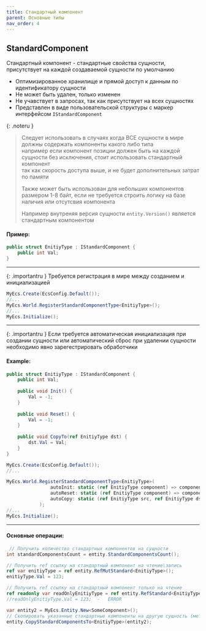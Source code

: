 ```yaml
---
title: Стандартный компонент
parent: Основные типы
nav_order: 4
---
```


## StandardComponent
Стандартный компонент - стандартные свойства сущности, присутствует на каждой создаваемой сущности по умолчанию
- Оптимизированное хранилище и прямой доступ к данным по идентификатору сущности
- Не может быть удален, только изменен
- Не учавствует в запросах, так как присутствует на всех сущностях
- Представлен в виде пользовательской структуры с маркер интерфейсом `IStandardComponent`

{: .noteru }
> Следует использовать в случаях когда ВСЕ сущности в мире должны содержать компоненты какого либо типа  
> например если компонент позиции должен быть на каждой сущности без исключения, стоит использовать стандартный компонент  
> так как скорость доступа выше, и не будет дополнительных затрат по памяти
>
> Также может быть использован для небольших компонентов размером 1-8 байт, если не требуется строить логику на базе наличия или отсутсвия компонента
>
> Например внутреняя версия сущности `entity.Version()` является стандартным компонентом

#### Пример:
```c#
public struct EnitiyType : IStandardComponent {
    public int Val;
}
```
___

{: .importantru }
Требуется регистрация в мире между созданием и инициализацией

```c#
MyEcs.Create(EcsConfig.Default());
//...
MyEcs.World.RegisterStandardComponentType<EnitiyType>();
//...
MyEcs.Initialize();
```
___

{: .importantru }
Если требуется автоматическая инициализация при создании сущности или автоматический сброс при удалении сущности  
необходимо явно зарегестрировать обработчики

#### Example:
```c#
public struct EnitiyType : IStandardComponent {
    public int Val;
    
    public void Init() {
        Val = -1;
    }
    
    public void Reset() {
        Val = -1;
    }
    
    public void CopyTo(ref EnitiyType dst) {
        dst.Val = Val;
    }
}

MyEcs.Create(EcsConfig.Default());
//...

MyEcs.World.RegisterStandardComponentType<EnitiyType>(
                autoInit: static (ref EnitiyType component) => component.Init(), // При создании сущности будет вызвана данная функция 
                autoReset: static (ref EnitiyType component) => component.Reset(), // При уничтожении сущности будет вызвана данная функция  
                autoCopy: static (ref EnitiyType src, ref EnitiyType dst) => src.CopyTo(ref dst), // При копировании стандартных компонентов будет вызвана данная сущности вместо простого копирования
            );
//...
MyEcs.Initialize();
```
___

#### Основные операции:
```c#
 // Получить количество стандартных компонентов на сущности
int standardComponentsCount = entity.StandardComponentsCount();

// Получить ref ссылку на стандартный компонент на чтение\запись
ref var enitiyType = ref entity.RefMutStandard<EnitiyType>();
enitiyType.Val = 123;

// Получить ref ссылку на стандартный компонент только на чтение
ref readonly var readOnlyEnitiyType = ref entity.RefStandard<EnitiyType>();
//readOnlyEnitiyType.Val = 123;  -   ERROR

var entity2 = MyEcs.Entity.New<SomeComponent>();
// Скопировать указанные стандартные компоненты на другую сущность (методы перегрузки от 1-5 компонентов)
entity.CopyStandardComponentsTo<EnitiyType>(entity2);
```